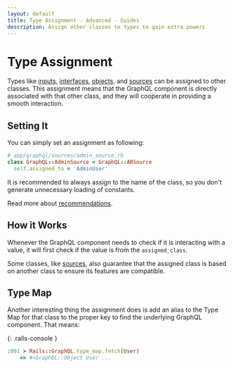 ```yaml
---
layout: default
title: Type Assignment - Advanced - Guides
description: Assign other classes to types to gain extra powers
---
```


# Type Assignment

Types like [inputs](/guide/inputs), [interfaces](/guide/interfaces), [objects](/guide/objects),
and [sources](/guide/sources) can be assigned to other classes. This assignment means that
the GraphQL component is directly associated with that other class, and they will cooperate
in providing a smooth interaction.

## Setting It

You can simply set an assignment as following:

```ruby
# app/graphql/sources/admin_source.rb
class GraphQL::AdminSource < GraphQL::ARSource
  self.assigned_to = 'AdminUser'
```

It is recommended to always assign to the name of the class, so you don't generate
unnecessary loading of constants.

Read more about [recommendations](/guides/recommendations).

## How it Works

Whenever the GraphQL component needs to check if it is interacting with a value, it will
first check if the value is from the `assigned_class`.

Some classes, like [sources](/guide/sources), also guarantee that the assigned class
is based on another class to ensure its features are compatible.

## Type Map

Another interesting thing the assignment does is add an alias to the Type Map
for that class to the proper key to find the underlying GraphQL component. That means:

{: .rails-console }
```ruby
:001 > Rails::GraphQL.type_map.fetch(User)
    => #<GraphQL::Object User ...
```
